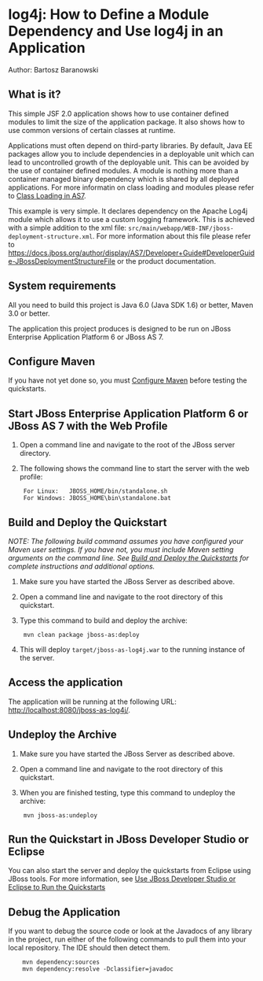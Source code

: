 log4j: How to Define a Module Dependency and Use log4j in an Application  
=======================================================================
Author: Bartosz Baranowski

What is it?
-----------

This simple JSF 2.0 application shows how to use container defined modules to limit the size of the application package. It also shows how to use 
common versions of certain classes at runtime.

Applications must often depend on third-party libraries. By default, Java EE packages allow you to include dependencies in a deployable unit which can lead to uncontrolled growth of the deployable unit. This can be avoided by the use of container defined modules. A module is nothing more than a container managed binary dependency which is shared by all deployed applications. For more informatin on class loading and modules please refer to [Class Loading in AS7](https://docs.jboss.org/author/display/AS7/Class+Loading+in+AS7).  

This example is very simple. It declares dependency on the Apache Log4j module which allows it to use a custom logging framework. This is achieved with a simple addition to the xml file: `src/main/webapp/WEB-INF/jboss-deployment-structure.xml`. For more information about this file please refer to <https://docs.jboss.org/author/display/AS7/Developer+Guide#DeveloperGuide-JBossDeploymentStructureFile> or the product documentation.


System requirements
-------------------

All you need to build this project is Java 6.0 (Java SDK 1.6) or better, Maven 3.0 or better.

The application this project produces is designed to be run on JBoss Enterprise Application Platform 6 or JBoss AS 7. 

 
Configure Maven
---------------

If you have not yet done so, you must [Configure Maven](../README.md#mavenconfiguration) before testing the quickstarts.


Start JBoss Enterprise Application Platform 6 or JBoss AS 7 with the Web Profile
-------------------------

1. Open a command line and navigate to the root of the JBoss server directory.
2. The following shows the command line to start the server with the web profile:

        For Linux:   JBOSS_HOME/bin/standalone.sh
        For Windows: JBOSS_HOME\bin\standalone.bat

 
Build and Deploy the Quickstart
-------------------------

_NOTE: The following build command assumes you have configured your Maven user settings. If you have not, you must include Maven setting arguments on the command line. See [Build and Deploy the Quickstarts](../README.md#buildanddeploy) for complete instructions and additional options._

1. Make sure you have started the JBoss Server as described above.
2. Open a command line and navigate to the root directory of this quickstart.
3. Type this command to build and deploy the archive:

        mvn clean package jboss-as:deploy

4. This will deploy `target/jboss-as-log4j.war` to the running instance of the server.


Access the application 
---------------------

The application will be running at the following URL: <http://localhost:8080/jboss-as-log4j/>.


Undeploy the Archive
--------------------

1. Make sure you have started the JBoss Server as described above.
2. Open a command line and navigate to the root directory of this quickstart.
3. When you are finished testing, type this command to undeploy the archive:

        mvn jboss-as:undeploy

Run the Quickstart in JBoss Developer Studio or Eclipse
-------------------------------------
You can also start the server and deploy the quickstarts from Eclipse using JBoss tools. For more information, see [Use JBoss Developer Studio or Eclipse to Run the Quickstarts](../README.md#useeclipse) 


Debug the Application
------------------------------------

If you want to debug the source code or look at the Javadocs of any library in the project, run either of the following commands to pull them into your local repository. The IDE should then detect them.

        mvn dependency:sources
        mvn dependency:resolve -Dclassifier=javadoc
